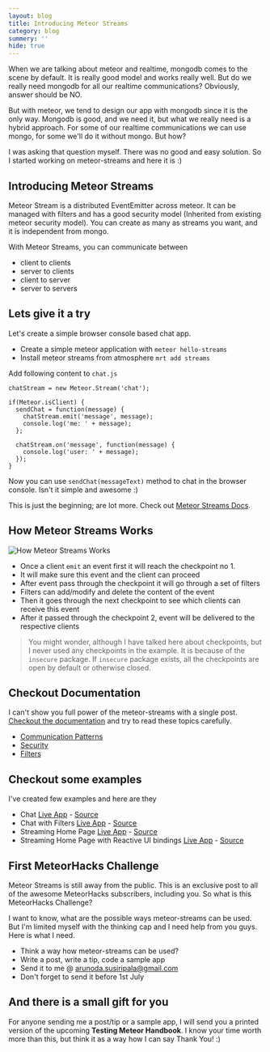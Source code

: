 ```yaml
---
layout: blog
title: Introducing Meteor Streams
category: blog
summery: ''
hide: true
---
```


When we are talking about meteor and realtime, mongodb comes to the scene by default. It is really good model and works really well. But do we really need mongodb for all our realtime communications? Obviously, answer should be NO.

But with meteor, we tend to design our app with mongodb since it is the only way. Mongodb is good, and we need it, but what we really need is a hybrid approach. For some of our realtime communications we can use mongo, for some we'll do it without mongo. But how?

I was asking that question myself. There was no good and easy solution. So I started working on meteor-streams and here it is :)

## Introducing Meteor Streams

Meteor Stream is a distributed EventEmitter across meteor. It can be managed with filters and has a good security model (Inherited from existing meteor security model). You can create as many as streams you want, and it is independent from mongo.

With Meteor Streams, you can communicate between

 * client to clients
 * server to clients
 * client to server
 * server to servers

## Lets give it a try

Let's create a simple browser console based chat app.

 * Create a simple meteor application with `meteor hello-streams`
 * Install meteor streams from atmosphere `mrt add streams`

Add following content to `chat.js`

    chatStream = new Meteor.Stream('chat');

    if(Meteor.isClient) {
      sendChat = function(message) {
        chatStream.emit('message', message);
        console.log('me: ' + message);
      };

      chatStream.on('message', function(message) {
        console.log('user: ' + message);
      });
    }

Now you can use `sendChat(messageText)` method to chat in the browser console. Isn't it simple and awesome :)

This is just the beginning; are lot more. Check out [Meteor Streams Docs](http://arunoda.github.io/meteor-streams/).

## How Meteor Streams Works

![How Meteor Streams Works](http://i.imgur.com/MX0yZVG.png)

* Once a client `emit` an event first it will reach the checkpoint no 1.
* It will make sure this event and the client can proceed
* After event pass through the checkpoint it will go through a set of filters
* Filters can add/modify and delete the content of the event
* Then it goes through the next checkpoint to see which clients can receive this event 
* After it passed through the checkpoint 2, event will be delivered to the respective clients

> You might wonder, although I have talked here about checkpoints, but I never used any checkpoints in the example. It is because of the `insecure` package. If `insecure` package exists, all the checkpoints are open by default or otherwise closed.

## Checkout Documentation

I can't show you full power of the meteor-streams with a single post. [Checkout the documentation](http://arunoda.github.io/meteor-streams/) and try to read these topics carefully.

* [Communication Patterns](http://arunoda.github.io/meteor-streams/communication-patterns.html)
* [Security](http://arunoda.github.io/meteor-streams/security.html)
* [Filters](http://arunoda.github.io/meteor-streams/filters.html)

## Checkout some examples

I've created few examples and here are they

* Chat [Live App](http://streams-chat.meteor.com) - [Source](https://github.com/arunoda/meteor-streams/tree/master/examples/chat)
* Chat with Filters [Live App](http://streams-chat-with-filters.meteor.com) - [Source](https://github.com/arunoda/meteor-streams/tree/master/examples/chat-with-filters)
* Streaming Home Page [Live App](http://streams-streaming-homepage.meteor.com) - [Source](https://github.com/arunoda/meteor-streams/tree/master/examples/streaming-homepage)
* Streaming Home Page with Reactive UI bindings [Live App](http://streams-streaming-homepage-reactive.meteor.com) - [Source](https://github.com/arunoda/meteor-streams/tree/master/examples/streaming-homepage-reactive)

## First MeteorHacks Challenge

Meteor Streams is still away from the public. This is an exclusive post to all of the awesome MeteorHacks subscribers, including you. So what is this MeteorHacks Challenge?

I want to know, what are the possible ways meteor-streams can be used. But I'm limited myself with the thinking cap and I need help from you guys. Here is what I need.

* Think a way how meteor-streams can be used?
* Write a post, write a tip, code a sample app
* Send it to me @ arunoda.susiripala@gmail.com
* Don't forget to send it before 1st July 

## And there is a small gift for you

For anyone sending me a post/tip or a sample app, I will send you a printed version of the upcoming **Testing Meteor Handbook**. I know your time worth more than this, but think it as a way how I can say Thank You! :)